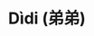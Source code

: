 ---
title: "Dìdi (弟弟)"
year: 2024
rating: 4
stars: "★★★★"
rewatched: false
permalink: "didi-2024"
watched_on: 2024-09-11
---